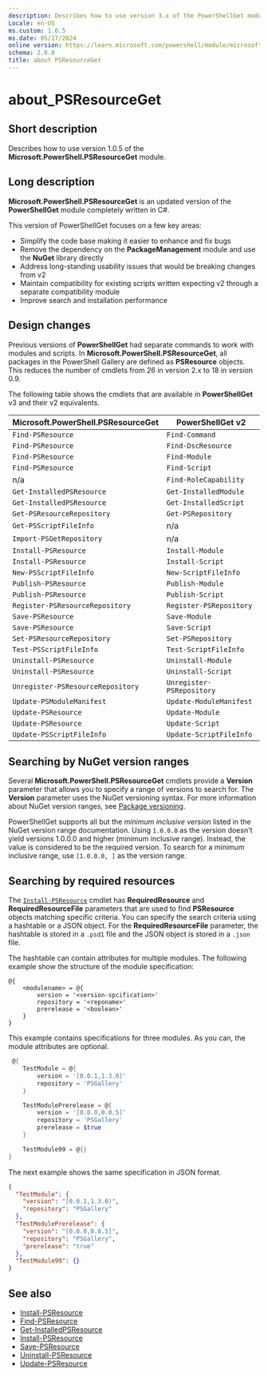 ```yaml
---
description: Describes how to use version 3.x of the PowerShellGet module.
Locale: en-US
ms.custom: 1.0.5
ms.date: 05/17/2024
online version: https://learn.microsoft.com/powershell/module/microsoft.powershell.psresourceget/about_PSResourceGet?view=powershellget-3.x&WT.mc_id=ps-gethelp
schema: 2.0.0
title: about PSResourceGet
---
```

# about_PSResourceGet

## Short description
Describes how to use version 1.0.5 of the **Microsoft.PowerShell.PSResourceGet**
module.

## Long description

**Microsoft.PowerShell.PSResourceGet** is an updated version of the
**PowerShellGet** module completely written in C#.

This version of PowerShellGet focuses on a few key areas:

- Simplify the code base making it easier to enhance and fix bugs
- Remove the dependency on the **PackageManagement** module and use the
  **NuGet** library directly
- Address long-standing usability issues that would be breaking changes from v2
- Maintain compatibility for existing scripts written expecting v2 through a
  separate compatibility module
- Improve search and installation performance

## Design changes

Previous versions of **PowerShellGet** had separate commands to work with
modules and scripts. In **Microsoft.PowerShell.PSResourceGet**, all packages in
the PowerShell Gallery are defined as **PSResource** objects. This reduces the
number of cmdlets from 26 in version 2.x to 18 in version 0.9.

The following table shows the cmdlets that are available in **PowerShellGet**
v3 and their v2 equivalents.

| Microsoft.PowerShell.PSResourceGet |     PowerShellGet v2      |
| ---------------------------------- | ------------------------- |
| `Find-PSResource`                  | `Find-Command`            |
| `Find-PSResource`                  | `Find-DscResource`        |
| `Find-PSResource`                  | `Find-Module`             |
| `Find-PSResource`                  | `Find-Script`             |
| n/a                                | `Find-RoleCapability`     |
| `Get-InstalledPSResource`          | `Get-InstalledModule`     |
| `Get-InstalledPSResource`          | `Get-InstalledScript`     |
| `Get-PSResourceRepository`         | `Get-PSRepository`        |
| `Get-PSScriptFileInfo`             | n/a                       |
| `Import-PSGetRepository`           | n/a                       |
| `Install-PSResource`               | `Install-Module`          |
| `Install-PSResource`               | `Install-Script`          |
| `New-PSScriptFileInfo`             | `New-ScriptFileInfo`      |
| `Publish-PSResource`               | `Publish-Module`          |
| `Publish-PSResource`               | `Publish-Script`          |
| `Register-PSResourceRepository`    | `Register-PSRepository`   |
| `Save-PSResource`                  | `Save-Module`             |
| `Save-PSResource`                  | `Save-Script`             |
| `Set-PSResourceRepository`         | `Set-PSRepository`        |
| `Test-PSScriptFileInfo`            | `Test-ScriptFileInfo`     |
| `Uninstall-PSResource`             | `Uninstall-Module`        |
| `Uninstall-PSResource`             | `Uninstall-Script`        |
| `Unregister-PSResourceRepository`  | `Unregister-PSRepository` |
| `Update-PSModuleManifest`          | `Update-ModuleManifest`   |
| `Update-PSResource`                | `Update-Module`           |
| `Update-PSResource`                | `Update-Script`           |
| `Update-PSScriptFileInfo`          | `Update-ScriptFileInfo`   |

## Searching by NuGet version ranges

Several **Microsoft.PowerShell.PSResourceGet** cmdlets provide a **Version**
parameter that allows you to specify a range of versions to search for. The
**Version** parameter uses the NuGet versioning syntax. For more information
about NuGet version ranges, see [Package versioning][01].

PowerShellGet supports all but the _minimum inclusive version_ listed in the
NuGet version range documentation. Using `1.0.0.0` as the version doesn't yield
versions 1.0.0.0 and higher (minimum inclusive range). Instead, the value is
considered to be the required version. To search for a minimum inclusive range,
use `[1.0.0.0, ]` as the version range.

## Searching by required resources

The [`Install-PSResource`][04] cmdlet has **RequiredResource** and
**RequiredResourceFile** parameters that are used to find **PSResource**
objects matching specific criteria. You can specify the search criteria using a
hashtable or a JSON object. For the **RequiredResourceFile** parameter, the
hashtable is stored in a `.psd1` file and the JSON object is stored in a
`.json` file.

The hashtable can contain attributes for multiple modules. The following
example show the structure of the module specification:

```Syntax
@{
    <modulename> = @{
        version = '<version-spcification>'
        repository = '<reponame>'
        prerelease = '<boolean>'
    }
}
```

This example contains specifications for three modules. As you can, the module
attributes are optional.

```powershell
 @{
    TestModule = @{
        version = '[0.0.1,1.3.0]'
        repository = 'PSGallery'
    }

    TestModulePrerelease = @{
        version = '[0.0.0,0.0.5]'
        repository = 'PSGallery'
        prerelease = $true
    }

    TestModule99 = @{}
}
```

The next example shows the same specification in JSON format.

```json
{
  "TestModule": {
    "version": "[0.0.1,1.3.0)",
    "repository": "PSGallery"
  },
  "TestModulePrerelease": {
    "version": "[0.0.0,0.0.5]",
    "repository": "PSGallery",
    "prerelease": "true"
  },
  "TestModule99": {}
}
```

## See also

- [Install-PSResource][04]
- [Find-PSResource][02]
- [Get-InstalledPSResource][03]
- [Install-PSResource][04]
- [Save-PSResource][05]
- [Uninstall-PSResource][06]
- [Update-PSResource][07]

<!-- link references -->
[01]: /nuget/concepts/package-versioning#version-ranges
[02]: xref:Microsoft.PowerShell.PSResourceGet.Find-PSResource
[03]: xref:Microsoft.PowerShell.PSResourceGet.Get-InstalledPSResource
[04]: xref:Microsoft.PowerShell.PSResourceGet.Install-PSResource
[05]: xref:Microsoft.PowerShell.PSResourceGet.Save-PSResource
[06]: xref:Microsoft.PowerShell.PSResourceGet.Uninstall-PSResource
[07]: xref:Microsoft.PowerShell.PSResourceGet.Update-PSResource
